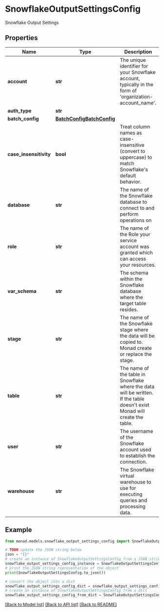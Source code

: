# SnowflakeOutputSettingsConfig

Snowflake Output Settings

## Properties

Name | Type | Description | Notes
------------ | ------------- | ------------- | -------------
**account** | **str** | The unique identifier for your Snowflake account, typically in the form of &#39;organization-account_name&#39;. | [optional] 
**auth_type** | **str** |  | [optional] 
**batch_config** | [**BatchConfigBatchConfig**](BatchConfigBatchConfig.md) |  | [optional] 
**case_insensitivity** | **bool** | Treat column names as case-insensitive (convert to uppercase) to match Snowflake&#39;s default behavior. | [optional] 
**database** | **str** | The name of the Snowflake database to connect to and perform operations on | [optional] 
**role** | **str** | The name of the Role your service account was granted which can access your resources. | [optional] 
**var_schema** | **str** | The schema within the Snowflake database where the target table resides. | [optional] 
**stage** | **str** | The name of the Snowflake stage where the data will be copied to. Monad create or replace the stage. | [optional] 
**table** | **str** | The name of the table in Snowflake where the data will be written. If the table doesn&#39;t exist Monad will create the table. | [optional] 
**user** | **str** | The username of the Snowflake account used to establish the connection. | [optional] 
**warehouse** | **str** | The Snowflake virtual warehouse to use for executing queries and processing data. | [optional] 

## Example

```python
from monad.models.snowflake_output_settings_config import SnowflakeOutputSettingsConfig

# TODO update the JSON string below
json = "{}"
# create an instance of SnowflakeOutputSettingsConfig from a JSON string
snowflake_output_settings_config_instance = SnowflakeOutputSettingsConfig.from_json(json)
# print the JSON string representation of the object
print(SnowflakeOutputSettingsConfig.to_json())

# convert the object into a dict
snowflake_output_settings_config_dict = snowflake_output_settings_config_instance.to_dict()
# create an instance of SnowflakeOutputSettingsConfig from a dict
snowflake_output_settings_config_from_dict = SnowflakeOutputSettingsConfig.from_dict(snowflake_output_settings_config_dict)
```
[[Back to Model list]](../README.md#documentation-for-models) [[Back to API list]](../README.md#documentation-for-api-endpoints) [[Back to README]](../README.md)



